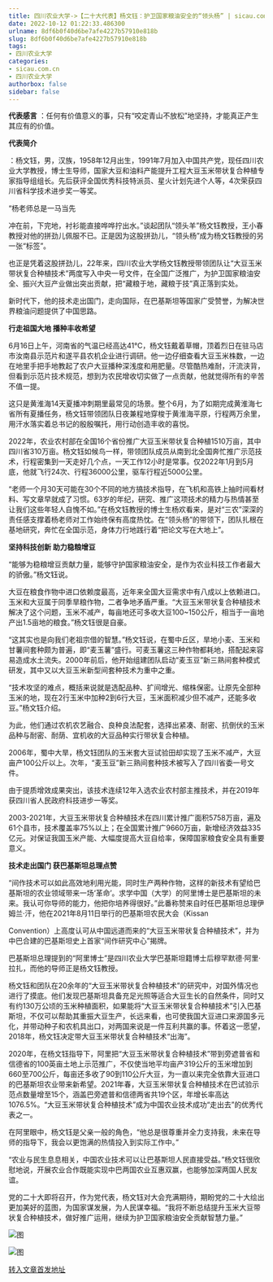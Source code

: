 ```yaml
---
title: 四川农业大学->【二十大代表】杨文钰：护卫国家粮油安全的“领头杨” | sicau.com.cn
date: 2022-10-12 01:22:33.486300
urlname: 8df6b0f40d6be7afe4227b57910e818b
slug: 8df6b0f40d6be7afe4227b57910e818b
tags: 
- 四川农业大学
categories:
- sicau.com.cn
- 四川农业大学
authorbox: false
sidebar: false
---
```

**代表感言** ：任何有价值意义的事，只有“咬定青山不放松”地坚持，才能真正产生其应有的价值。  

**代表简介**

：杨文钰，男，汉族，1958年12月出生，1991年7月加入中国共产党，现任四川农业大学教授，博士生导师，国家大豆和油料产能提升工程大豆玉米带状复合种植专家指导组组长。先后获评全国优秀科技特派员、星火计划先进个人等，4次荣获四川省科学技术进步奖一等奖。

“杨老师总是一马当先
<!--more-->
冲在前，下完地，衬衫能直接哗哗拧出水。”谈起团队“领头羊”杨文钰教授，王小春教授对他的拼劲儿佩服不已。正是因为这股拼劲儿，“领头杨”成为杨文钰教授的另一张“标签”。

也正是凭着这股拼劲儿，22年来，四川农业大学杨文钰教授带领团队让“大豆玉米带状复合种植技术”两度写入中央一号文件，在全国广泛推广，为护卫国家粮油安全、振兴大豆产业做出突出贡献，把“藏粮于地，藏粮于技”真正落到实处。

新时代下，他的技术走出国门，走向国际，在巴基斯坦等国家广受赞誉，为解决世界粮油问题提供了中国思路。

**行走祖国大地 播种丰收希望**

6月16日上午，河南省的气温已经高达41℃，杨文钰戴着草帽，顶着烈日在驻马店市汝南县示范片和遂平县农机企业进行调研。他一边仔细查看大豆玉米株数，一边在地里手把手地教起了农户大豆播种深浅度和用肥量。尽管酷热难耐，汗流浃背，但看到示范片技术规范，想到为农民增收切实做了一点贡献，他就觉得所有的辛苦不值一提。

这只是黄淮海14天夏播冲刺期里最常见的场景。整个6月，为了如期完成黄淮海七省所有夏播任务，杨文钰带领团队日夜兼程地穿梭于黄淮海平原，行程两万余里，用汗水落实着总书记的殷殷嘱托，用行动创造丰收的喜悦。

2022年，农业农村部在全国16个省份推广大豆玉米带状复合种植1510万亩，其中四川省310万亩。杨文钰如候鸟一样，带领团队成员从南到北全国奔忙推广示范技术，行程密集到一天走好几个点，一天工作12小时是常事。仅2022年1月到5月底，他就飞行24次、行程36000公里，驱车行程近5000公里。

“老师一个月30天可能在30个不同的地方搞技术指导，在飞机和高铁上抽时间看材料、写文章早就成了习惯。63岁的年纪，研究、推广这项技术的精力与热情甚至让我们这些年轻人自愧不如。”在杨文钰教授的博士生杨欢看来，是对“三农”深深的责任感支撑着杨老师对工作始终保有高度热忱。在“领头杨”的带领下，团队扎根在基地研究，奔忙在全国示范，身体力行地践行着“把论文写在大地上”。

**坚持科技创新 助力稳粮增豆**

“能够为稳粮增豆贡献力量，能够守护国家粮油安全，是作为农业科技工作者最大的骄傲。”杨文钰说。

大豆在粮食作物中进口依赖度最高，近年来全国大豆需求中有八成以上依赖进口。玉米和大豆属于同季旱粮作物，二者争地矛盾严重。“大豆玉米带状复合种植技术解决了这个问题，玉米不减产，每亩地还可多收大豆100~150公斤，相当于一亩地产出1.5亩地的粮食。”杨文钰很是自豪。

“这其实也是向我们老祖宗借的智慧。”杨文钰说，在蜀中丘区，旱地小麦、玉米和甘薯间套种颇为普遍，即“麦玉薯”盛行。可麦玉薯这三种作物都耗地，搭配起来容易造成水土流失。2000年前后，他开始组建团队启动“麦玉豆”新三熟间套种模式研发，其中又以大豆玉米新型间套种技术为重中之重。

“技术攻坚的难点，概括来说就是选配品种、扩间增光、缩株保密。让原先全部种玉米的地，现在2行玉米中加种2到6行大豆，玉米面积减少但不减产，还能多收豆。”杨文钰介绍。

为此，他们通过农机农艺融合、良种良法配套，选择出紧凑、耐密、抗倒伏的玉米品种与耐密、耐荫、宜机收的大豆品种实行带状复合种植。

2006年，蜀中大旱，杨文钰团队的玉米套大豆试验田却实现了玉米不减产，大豆亩产100公斤以上。次年，“麦玉豆”新三熟间套种技术被写入了四川省委一号文件。

由于提质增效成果突出，该技术连续12年入选农业农村部主推技术，并在2019年获四川省人民政府科技进步一等奖。

2003-2021年，大豆玉米带状复合种植技术在四川累计推广面积5758万亩，遍及61个县市，技术覆盖率75%以上；在全国累计推广9660万亩，新增经济效益335亿元。对保证我国玉米产能、大幅度提高大豆自给率，保障国家粮食安全具有重要意义。

**技术走出国门 获巴基斯坦总理点赞**

“间作技术可以如此高效地利用光能，同时生产两种作物，这样的新技术有望给巴基斯坦的农业领域带来一场‘革命’。求学中国（大学）的阿里博士是巴基斯坦的未来。我认可你导师的能力，他把你培养得很好。”此番称赞来自时任巴基斯坦总理伊姆兰·汗，他在2021年8月11日举行的巴基斯坦农民大会（Kissan

Convention）上高度认可从中国远道而来的“大豆玉米带状复合种植技术”，并为中巴合建的巴基斯坦史上首家“间作研究中心”揭牌。

巴基斯坦总理提到的“阿里博士”是四川农业大学巴基斯坦籍博士后穆罕默德·阿里·拉扎，而他的导师正是杨文钰教授。

杨文钰和团队在20余年的“大豆玉米带状复合种植技术”的研究中，对国外情况也进行了摸底。他们发现巴基斯坦具备充足光照等适合大豆生长的自然条件，同时又有约130万公顷的玉米种植面积，如果能将“大豆玉米带状复合种植技术”引入巴基斯坦，不仅可以帮助其重振大豆生产，长远来看，也可使我国大豆进口来源国多元化，并带动种子和农机具出口，对两国来说是一件互利共赢的事。怀着这一愿望，2018年，杨文钰决定带大豆玉米带状复合种植技术“出海”。

2020年，在杨文钰指导下，阿里把“大豆玉米带状复合种植技术”带到旁遮普省和信德省的100英亩土地上示范推广，不仅使当地平均亩产319公斤的玉米增加到660至700公斤，每亩还多收了90到110公斤大豆，为一直以来完全依靠大豆进口的巴基斯坦农业带来新希望。2021年春，大豆玉米带状复合种植技术在巴试验示范点数量增至15个，涵盖巴旁遮普和信德两省共19个区，年增长率高达1076.5%。“大豆玉米带状复合种植技术”成为中国农业技术成功“走出去”的优秀代表之一。

在阿里眼中，杨文钰是父亲一般的角色，“他总是很尊重并全力支持我，未来在导师的指导下，我会以更饱满的热情投入到实际工作中。”

“农业与民生息息相关，中国农业技术可以让巴基斯坦人民直接受益。”杨文钰很欣慰地说，开展农业合作既能实现中巴两国农业互惠双赢，也能够加深两国人民友谊。

党的二十大即将召开，作为党代表，杨文钰对大会充满期待，期盼党的二十大绘出更加美好的蓝图，为国家谋发展，为人民谋幸福。“我将不断总结提升玉米大豆带状复合种植技术，做好推广运用，继续为护卫国家粮油安全贡献智慧力量。”

![图](https://news.sicau.edu.cn/__local/F/5C/5C/FCE44AB4EE54307905CE54210B4_114E2826_39F93.jpg)

![图](https://news.sicau.edu.cn/__local/E/01/E8/257C370AD1CA79544784AD73BB9_190CB360_12F09.jpg)

[转入文章首发地址](https://news.sicau.edu.cn/info/1135/69762.htm)